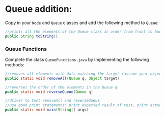 # Queue addition:

Copy in your `Node` and `Queue` classes and add the following method to `Queue`:

```java
//prints all the elements of the Queue class in order from front to back
public String toString()

```


### Queue Functions

Complete the class `QueueFunctions.java` by implementing the following methods:

```java
//removes all elements with data matching the target (assume your objects have a good .equals)
public static void removeAll(Queue q, Object target)

//reverses the order of the elements in the Queue q
public static void reverseQueue(Queue q) 

//driver to test removeAll and reverseQueue
//use good print statements: print expected result of test, print actual result of test
public static void main(String[] args)
```
